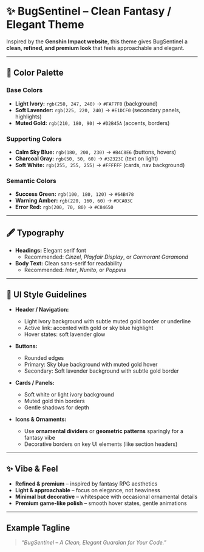 # ✨ BugSentinel – Clean Fantasy / Elegant Theme

Inspired by the **Genshin Impact website**, this theme gives BugSentinel a **clean, refined, and premium look** that feels approachable and elegant.

---

## 🎨 Color Palette

### Base Colors
- **Light Ivory:** `rgb(250, 247, 240)` → `#FAF7F0` (background)
- **Soft Lavender:** `rgb(225, 220, 240)` → `#E1DCF0` (secondary panels, highlights)
- **Muted Gold:** `rgb(210, 180, 90)` → `#D2B45A` (accents, borders)

### Supporting Colors
- **Calm Sky Blue:** `rgb(180, 200, 230)` → `#B4C8E6` (buttons, hovers)
- **Charcoal Gray:** `rgb(50, 50, 60)` → `#32323C` (text on light)
- **Soft White:** `rgb(255, 255, 255)` → `#FFFFFF` (cards, nav background)

### Semantic Colors
- **Success Green:** `rgb(100, 180, 120)` → `#64B478`
- **Warning Amber:** `rgb(220, 160, 60)` → `#DCA03C`
- **Error Red:** `rgb(200, 70, 80)` → `#C84650`

---

## 🖋 Typography

- **Headings:** Elegant serif font  
  - Recommended: *Cinzel*, *Playfair Display*, or *Cormorant Garamond*
- **Body Text:** Clean sans-serif for readability  
  - Recommended: *Inter*, *Nunito*, or *Poppins*

---

## 🧩 UI Style Guidelines

- **Header / Navigation:**
  - Light ivory background with subtle muted gold border or underline
  - Active link: accented with gold or sky blue highlight
  - Hover states: soft lavender glow

- **Buttons:**
  - Rounded edges
  - Primary: Sky blue background with muted gold hover
  - Secondary: Soft lavender background with subtle gold border

- **Cards / Panels:**
  - Soft white or light ivory background
  - Muted gold thin borders
  - Gentle shadows for depth

- **Icons & Ornaments:**
  - Use **ornamental dividers** or **geometric patterns** sparingly for a fantasy vibe
  - Decorative borders on key UI elements (like section headers)

---

## ✨ Vibe & Feel
- **Refined & premium** – inspired by fantasy RPG aesthetics
- **Light & approachable** – focus on elegance, not heaviness
- **Minimal but decorative** – whitespace with occasional ornamental details
- **Premium game-like polish** – smooth hover states, gentle animations

---

## Example Tagline
> *“BugSentinel – A Clean, Elegant Guardian for Your Code.”*
